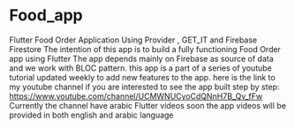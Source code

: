 # Food_app
Flutter Food Order Application Using Provider , GET_IT and Firebase Firestore
The intention of this app is to build a fully functioning Food Order app using Flutter The app depends mainly on Firebase as source of data and we work with BLOC pattern. this app is a part of a series of youtube tutorial updated weekly to add new features to the app. here is the link to my youtube channel if you are interested to see the app built step by step: https://www.youtube.com/channel/UCMWNUCyoCdQNnH7B_Qv_fFw Currently the channel have arabic Flutter videos soon the app videos will be provided in both english and arabic language
